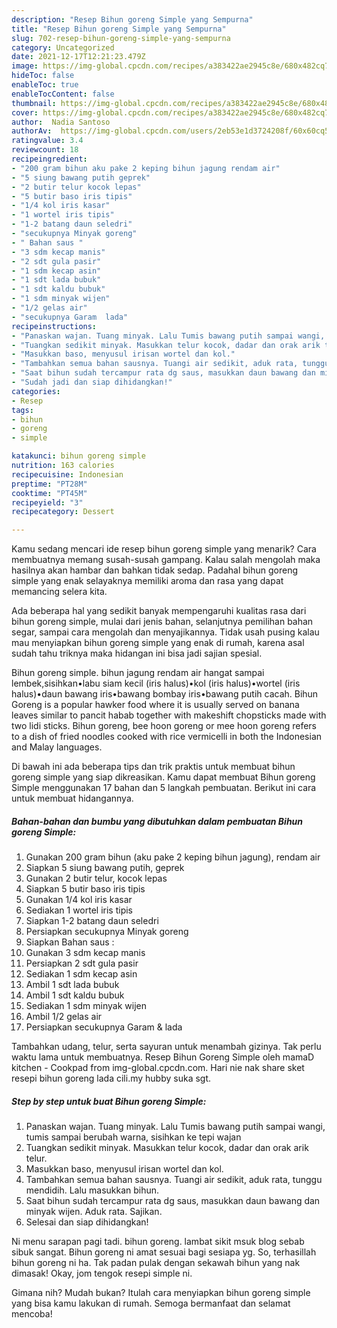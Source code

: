 ```yaml
---
description: "Resep Bihun goreng Simple yang Sempurna"
title: "Resep Bihun goreng Simple yang Sempurna"
slug: 702-resep-bihun-goreng-simple-yang-sempurna
category: Uncategorized
date: 2021-12-17T12:21:23.479Z
image: https://img-global.cpcdn.com/recipes/a383422ae2945c8e/680x482cq70/bihun-goreng-simple-foto-resep-utama.jpg
hideToc: false
enableToc: true
enableTocContent: false
thumbnail: https://img-global.cpcdn.com/recipes/a383422ae2945c8e/680x482cq70/bihun-goreng-simple-foto-resep-utama.jpg
cover: https://img-global.cpcdn.com/recipes/a383422ae2945c8e/680x482cq70/bihun-goreng-simple-foto-resep-utama.jpg
author:  Nadia Santoso
authorAv:  https://img-global.cpcdn.com/users/2eb53e1d3724208f/60x60cq50/avatar.jpg
ratingvalue: 3.4
reviewcount: 18
recipeingredient:
- "200 gram bihun aku pake 2 keping bihun jagung rendam air"
- "5 siung bawang putih geprek"
- "2 butir telur kocok lepas"
- "5 butir baso iris tipis"
- "1/4 kol iris kasar"
- "1 wortel iris tipis"
- "1-2 batang daun seledri"
- "secukupnya Minyak goreng"
- " Bahan saus "
- "3 sdm kecap manis"
- "2 sdt gula pasir"
- "1 sdm kecap asin"
- "1 sdt lada bubuk"
- "1 sdt kaldu bubuk"
- "1 sdm minyak wijen"
- "1/2 gelas air"
- "secukupnya Garam  lada"
recipeinstructions:
- "Panaskan wajan. Tuang minyak. Lalu Tumis bawang putih sampai wangi, tumis sampai berubah warna, sisihkan ke tepi wajan"
- "Tuangkan sedikit minyak. Masukkan telur kocok, dadar dan orak arik telur."
- "Masukkan baso, menyusul irisan wortel dan kol."
- "Tambahkan semua bahan sausnya. Tuangi air sedikit, aduk rata, tunggu mendidih. Lalu masukkan bihun."
- "Saat bihun sudah tercampur rata dg saus, masukkan daun bawang dan minyak wijen. Aduk rata. Sajikan."
- "Sudah jadi dan siap dihidangkan!"
categories:
- Resep
tags:
- bihun
- goreng
- simple

katakunci: bihun goreng simple 
nutrition: 163 calories
recipecuisine: Indonesian
preptime: "PT28M"
cooktime: "PT45M"
recipeyield: "3"
recipecategory: Dessert

---
```



Kamu sedang mencari ide resep bihun goreng simple yang menarik? Cara membuatnya memang susah-susah gampang. Kalau salah mengolah maka hasilnya akan hambar dan bahkan tidak sedap. Padahal bihun goreng simple yang enak selayaknya memiliki aroma dan rasa yang dapat memancing selera kita.


Ada beberapa hal yang sedikit banyak mempengaruhi kualitas rasa dari bihun goreng simple, mulai dari jenis bahan, selanjutnya pemilihan bahan segar, sampai cara mengolah dan menyajikannya. Tidak usah pusing kalau mau menyiapkan bihun goreng simple yang enak di rumah, karena asal sudah tahu triknya maka hidangan ini bisa jadi sajian spesial.

Bihun goreng simple. bihun jagung rendam air hangat sampai lembek,sisihkan•labu siam kecil (iris halus)•kol (iris halus)•wortel (iris halus)•daun bawang iris•bawang bombay iris•bawang putih cacah. Bihun Goreng is a popular hawker food where it is usually served on banana leaves similar to pancit habab together with makeshift chopsticks made with two lidi sticks. Bihun goreng, bee hoon goreng or mee hoon goreng refers to a dish of fried noodles cooked with rice vermicelli in both the Indonesian and Malay languages.


Di bawah ini ada beberapa tips dan trik praktis untuk membuat bihun goreng simple yang siap dikreasikan. Kamu dapat membuat Bihun goreng Simple menggunakan 17 bahan dan 5 langkah pembuatan. Berikut ini cara untuk membuat hidangannya.

<!--inarticleads1-->

##### Bahan-bahan dan bumbu yang dibutuhkan dalam pembuatan Bihun goreng Simple:

1. Gunakan 200 gram bihun (aku pake 2 keping bihun jagung), rendam air
1. Siapkan 5 siung bawang putih, geprek
1. Gunakan 2 butir telur, kocok lepas
1. Siapkan 5 butir baso iris tipis
1. Gunakan 1/4 kol iris kasar
1. Sediakan 1 wortel iris tipis
1. Siapkan 1-2 batang daun seledri
1. Persiapkan secukupnya Minyak goreng
1. Siapkan  Bahan saus :
1. Gunakan 3 sdm kecap manis
1. Persiapkan 2 sdt gula pasir
1. Sediakan 1 sdm kecap asin
1. Ambil 1 sdt lada bubuk
1. Ambil 1 sdt kaldu bubuk
1. Sediakan 1 sdm minyak wijen
1. Ambil 1/2 gelas air
1. Persiapkan secukupnya Garam &amp; lada


Tambahkan udang, telur, serta sayuran untuk menambah gizinya. Tak perlu waktu lama untuk membuatnya. Resep Bihun Goreng Simple oleh mamaD kitchen - Cookpad from img-global.cpcdn.com. Hari nie nak share sket resepi bihun goreng lada cili.my hubby suka sgt. 

<!--inarticleads2-->

##### Step by step untuk buat Bihun goreng Simple:

1. Panaskan wajan. Tuang minyak. Lalu Tumis bawang putih sampai wangi, tumis sampai berubah warna, sisihkan ke tepi wajan
1. Tuangkan sedikit minyak. Masukkan telur kocok, dadar dan orak arik telur.
1. Masukkan baso, menyusul irisan wortel dan kol.
1. Tambahkan semua bahan sausnya. Tuangi air sedikit, aduk rata, tunggu mendidih. Lalu masukkan bihun.
1. Saat bihun sudah tercampur rata dg saus, masukkan daun bawang dan minyak wijen. Aduk rata. Sajikan.
1. Selesai dan siap dihidangkan!

Ni menu sarapan pagi tadi. bihun goreng. lambat sikit msuk blog sebab sibuk sangat. Bihun goreng ni amat sesuai bagi sesiapa yg. So, terhasillah bihun goreng ni ha. Tak padan pulak dengan sekawah bihun yang nak dimasak! Okay, jom tengok resepi simple ni. 

Gimana nih? Mudah bukan? Itulah cara menyiapkan bihun goreng simple yang bisa kamu lakukan di rumah. Semoga bermanfaat dan selamat mencoba!
